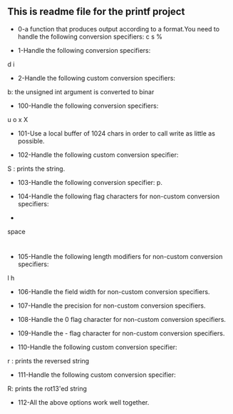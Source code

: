 ## This is readme file for the printf project

* 0-a function that produces output according to a format.You need to handle the following conversion specifiers:
c
s
%

* 1-Handle the following conversion specifiers:

d
i

* 2-Handle the following custom conversion specifiers:

b: the unsigned int argument is converted to binar

* 100-Handle the following conversion specifiers:

u
o
x
X

* 101-Use a local buffer of 1024 chars in order to call write as little as possible.

* 102-Handle the following custom conversion specifier:

S : prints the string.

* 103-Handle the following conversion specifier: p.

* 104-Handle the following flag characters for non-custom conversion specifiers:

+
space
#

* 105-Handle the following length modifiers for non-custom conversion specifiers:

l
h

* 106-Handle the field width for non-custom conversion specifiers.

* 107-Handle the precision for non-custom conversion specifiers.

* 108-Handle the 0 flag character for non-custom conversion specifiers.

* 109-Handle the - flag character for non-custom conversion specifiers.

* 110-Handle the following custom conversion specifier:

r : prints the reversed string

* 111-Handle the following custom conversion specifier:

R: prints the rot13'ed string

* 112-All the above options work well together.
